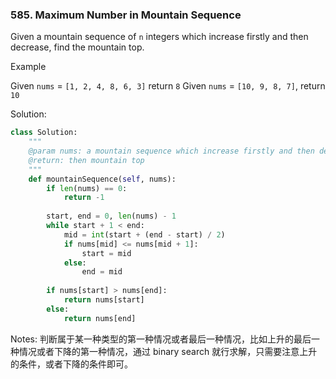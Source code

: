 ### 585. Maximum Number in Mountain Sequence 

Given a mountain sequence of `n` integers which increase firstly and then decrease, find the mountain top.

Example

Given `nums` = `[1, 2, 4, 8, 6, 3]` return `8`
Given `nums` = `[10, 9, 8, 7]`, return `10`



Solution:

```python
class Solution:
    """
    @param nums: a mountain sequence which increase firstly and then decrease
    @return: then mountain top
    """
    def mountainSequence(self, nums):
        if len(nums) == 0:
            return -1
            
        start, end = 0, len(nums) - 1
        while start + 1 < end:
            mid = int(start + (end - start) / 2)
            if nums[mid] <= nums[mid + 1]:
                start = mid
            else:
                end = mid
                
        if nums[start] > nums[end]:
            return nums[start]
        else:
            return nums[end]
```



Notes: 判断属于某一种类型的第一种情况或者最后一种情况，比如上升的最后一种情况或者下降的第一种情况，通过 binary search 就行求解，只需要注意上升的条件，或者下降的条件即可。